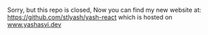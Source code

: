 Sorry, but this repo is closed, Now you can find my new website at: https://github.com/stlyash/yash-react which is hosted on www.yashasvi.dev
